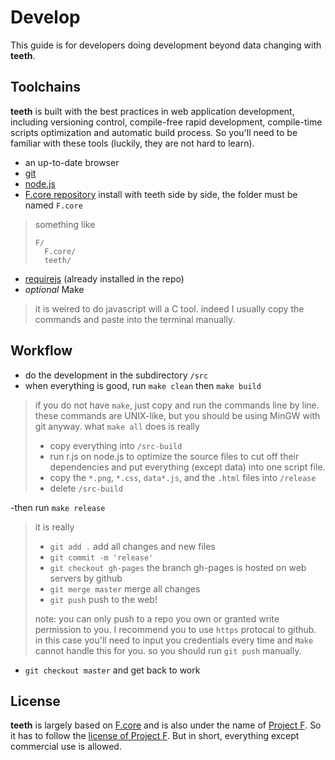 # Develop
This guide is for developers doing development beyond data changing with __teeth__.

## Toolchains
__teeth__ is built with the best practices in web application development, including versioning control, compile-free rapid development, compile-time scripts optimization and automatic build process. So you'll need to be familiar with these tools (luckily, they are not hard to learn).

- an up-to-date browser
- [git](http://git-scm.com/)
- [node.js](http://nodejs.org/)
- [F.core repository](https://github.com/tyt2y3/F.core) install with teeth side by side, the folder must be named `F.core`

> something like
> ```
> F/
>	F.core/
>	teeth/
> ```

- [requirejs](http://requirejs.org/) (already installed in the repo)
- _optional_ Make

> it is weired to do javascript will a C tool. indeed I usually copy the commands and paste into the terminal manually.

## Workflow
- do the development in the subdirectory `/src`
- when everything is good, run `make clean` then `make build`

> if you do not have `make`, just copy and run the commands line by line.
> these commands are UNIX-like, but you should be using MinGW with git anyway.
> what `make all` does is really
> - copy everything into `/src-build`
> - run r.js on node.js to optimize the source files
> to cut off their dependencies and put everything (except data) into one script file.
> - copy the `*.png`, `*.css`, `data*.js`, and the `.html` files into `/release`
> - delete `/src-build`

-then run `make release`

> it is really
> - `git add .` add all changes and new files
> - `git commit -m 'release'`
> - `git checkout gh-pages` the branch gh-pages is hosted on web servers by github
> - `git merge master` merge all changes
> - `git push` push to the web!
>
> note: you can only push to a repo you own or granted write permission to you. I recommend you to use `https` protocal to github. in this case you'll need to input you credentials every time and `Make` cannot handle this for you. so you should run `git push` manually.

- `git checkout master` and get back to work

## License
__teeth__ is largely based on [F.core](https://github.com/tyt2y3/F.core) and is also under the name of [Project F](http://project--f.blogspot.com/). So it has to follow the [license of Project F](http://project--f.blogspot.hk/2012/05/license.html). But in short, everything except commercial use is allowed.
